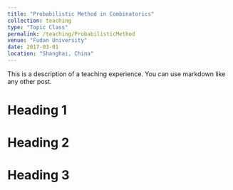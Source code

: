 ```yaml
---
title: "Probabilistic Method in Combinatorics"
collection: teaching
type: "Topic Class"
permalink: /teaching/ProbabilisticMethod
venue: "Fudan University"
date: 2017-03-01
location: "Shanghai, China"
---
```


This is a description of a teaching experience. You can use markdown like any other post.

Heading 1
======

Heading 2
======

Heading 3
======
